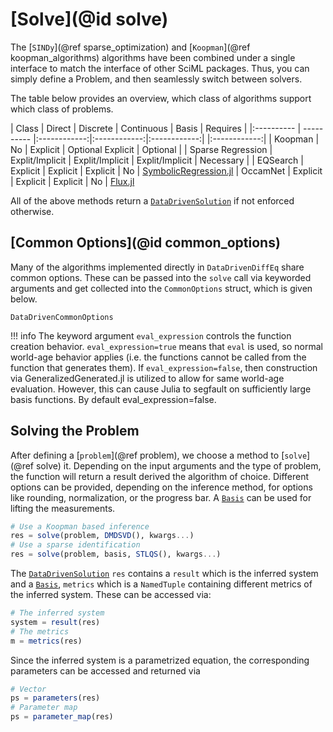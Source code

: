 # [Solve](@id solve)

The [`SINDy`](@ref sparse_optimization) and [`Koopman`](@ref koopman_algorithms) algorithms have been combined under a single interface to match the interface of other SciML packages. Thus, you can simply define a Problem, and then seamlessly switch between solvers. 

The table below provides an overview, which class of algorithms support which class of problems.

| Class | Direct     | Discrete | Continuous | Basis | Requires |
|:---------- | ---------- |:------------:|:------------:|:------------:| |:------------:|
| Koopman    |    No       | Explicit             |  Optional   Explicit        | Optional | 
| Sparse Regression    | Explit/Implicit  | Explit/Implicit | Explit/Implicit | Necessary | 
| EQSearch    | Explicit  | Explicit | Explicit | No | [SymbolicRegression.jl](https://github.com/MilesCranmer/SymbolicRegression.jl)
| OccamNet    | Explicit  | Explicit | Explicit | No | [Flux.jl](https://github.com/FluxML/Flux.jl)

All of the above methods return a [`DataDrivenSolution`](@ref) if not enforced otherwise.

## [Common Options](@id common_options)

Many of the algorithms implemented directly in `DataDrivenDiffEq` share common options. These can be passed into the `solve` call via keyworded arguments and get collected into the `CommonOptions` struct, which is given below. 

```@docs
DataDrivenCommonOptions
```

!!! info
    The keyword argument `eval_expression` controls the function creation
    behavior. `eval_expression=true` means that `eval` is used, so normal
    world-age behavior applies (i.e. the functions cannot be called from
    the function that generates them). If `eval_expression=false`,
    then construction via GeneralizedGenerated.jl is utilized to allow for
    same world-age evaluation. However, this can cause Julia to segfault
    on sufficiently large basis functions. By default eval_expression=false.

## Solving the Problem

After defining a [`problem`](@ref problem), we choose a method to [`solve`](@ref solve) it. Depending on the input arguments and the type of problem, the function will return a result derived the algorithm of choice. Different options can be provided, depending on the inference method, for options like rounding, normalization, or the progress bar. A [`Basis`](@ref) can be used for lifting the measurements.

```julia
# Use a Koopman based inference
res = solve(problem, DMDSVD(), kwargs...)
# Use a sparse identification
res = solve(problem, basis, STLQS(), kwargs...)
```

The [`DataDrivenSolution`](@ref) `res` contains a `result` which is the inferred system and a [`Basis`](@ref), `metrics` which is a `NamedTuple` containing different metrics of the inferred system. These can be accessed via:

```julia
# The inferred system
system = result(res)
# The metrics
m = metrics(res)
```

Since the inferred system is a parametrized equation, the corresponding parameters can be accessed and returned via

```julia
# Vector
ps = parameters(res)
# Parameter map
ps = parameter_map(res)
```


